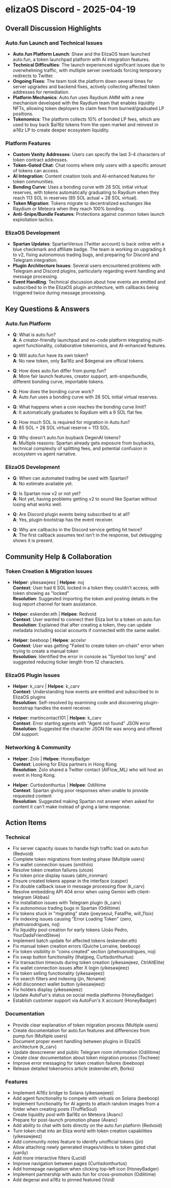# elizaOS Discord - 2025-04-19

## Overall Discussion Highlights

### Auto.fun Launch and Technical Issues
- **Auto.fun Platform Launch**: Shaw and the ElizaOS team launched auto.fun, a token launchpad platform with AI integration features.
- **Technical Difficulties**: The launch experienced significant issues due to overwhelming traffic, with multiple server overloads forcing temporary redirects to Twitter.
- **Ongoing Fixes**: The team took the platform down several times for server upgrades and backend fixes, actively collecting affected token addresses for remediation.
- **Platform Mechanics**: Auto.fun uses Raydium AMM with a new mechanism developed with the Raydium team that enables liquidity NFTs, allowing token deployers to claim fees from burned/graduated LP positions.
- **Tokenomics**: The platform collects 10% of bonded LP fees, which are used to buy back $ai16z tokens from the open market and reinvest in ai16z LP to create deeper ecosystem liquidity.

### Platform Features
- **Custom Vanity Addresses**: Users can specify the last 3-4 characters of token contract addresses.
- **Token-Gated Chat**: Chat rooms where only users with a specific amount of tokens can access.
- **AI Integration**: Content creation tools and AI-enhanced features for token communities.
- **Bonding Curve**: Uses a bonding curve with 28 SOL initial virtual reserves, with tokens automatically graduating to Raydium when they reach 113 SOL in reserves (85 SOL actual + 28 SOL virtual).
- **Token Migration**: Tokens migrate to decentralized exchanges like Raydium or Meteora when they reach 100% bonding.
- **Anti-Snipe/Bundle Features**: Protections against common token launch exploitation tactics.

### ElizaOS Development
- **Spartan Updates**: SpartanVersus (Twitter account) is back online with a blue checkmark and affiliate badge. The team is working on upgrading it to v2, fixing autonomous trading bugs, and preparing for Discord and Telegram integration.
- **Plugin Architecture Issues**: Several users encountered problems with Telegram and Discord plugins, particularly regarding event handling and message processing.
- **Event Handling**: Technical discussion about how events are emitted and subscribed to in the ElizaOS plugin architecture, with callbacks being triggered twice during message processing.

## Key Questions & Answers

### Auto.fun Platform
- **Q**: What is auto.fun?  
  **A**: A creator-friendly launchpad and no-code platform integrating multi-agent functionality, collaborative tokenomics, and AI-enhanced features.

- **Q**: Will auto.fun have its own token?  
  **A**: No new token, only $ai16z and $degenai are official tokens.

- **Q**: How does auto.fun differ from pump.fun?  
  **A**: More fair launch features, creator support, anti-snipe/bundle, different bonding curve, importable tokens.

- **Q**: How does the bonding curve work?  
  **A**: Auto.fun uses a bonding curve with 28 SOL initial virtual reserves.

- **Q**: What happens when a coin reaches the bonding curve limit?  
  **A**: It automatically graduates to Raydium with a 6 SOL flat fee.

- **Q**: How much SOL is required for migration in Auto.fun?  
  **A**: 85 SOL + 28 SOL virtual reserve = 113 SOL.

- **Q**: Why doesn't auto.fun buyback DegenAI tokens?  
  **A**: Multiple reasons: Spartan already gets exposure from buybacks, technical complexity of splitting fees, and potential confusion in ecosystem vs agent narrative.

### ElizaOS Development
- **Q**: When can automated trading be used with Spartan?  
  **A**: No estimate available yet.

- **Q**: Is Spartan now v2 or not yet?  
  **A**: Not yet, having problems getting v2 to sound like Spartan without losing what works well.

- **Q**: Are Discord plugin events being subscribed to at all?  
  **A**: Yes, plugin-bootstrap has the event receiver.

- **Q**: Why are callbacks in the Discord service getting hit twice?  
  **A**: The first callback assumes text isn't in the response, but debugging shows it is present.

## Community Help & Collaboration

### Token Creation & Migration Issues
- **Helper**: yikesawjeez | **Helpee**: noj  
  **Context**: User had 6 SOL locked in a token they couldn't access, with token showing as "locked"  
  **Resolution**: Suggested importing the token and posting details in the bug report channel for team assistance.

- **Helper**: eskender.eth | **Helpee**: Redvoid  
  **Context**: User wanted to connect their Eliza bot to a token on auto.fun  
  **Resolution**: Explained that after creating a token, they can update metadata including social accounts if connected with the same wallet.

- **Helper**: beeboop | **Helpee**: accelxr  
  **Context**: User was getting "Failed to create token on-chain" error when trying to create a manual token  
  **Resolution**: Identified the error in console as "Symbol too long" and suggested reducing ticker length from 12 characters.

### ElizaOS Plugin Issues
- **Helper**: k_carv | **Helpee**: k_carv  
  **Context**: Understanding how events are emitted and subscribed to in ElizaOS plugins  
  **Resolution**: Self-resolved by examining code and discovering plugin-bootstrap handles the event receiver.

- **Helper**: martincontact101 | **Helpee**: k_carv  
  **Context**: Error starting agents with "Agent not found" JSON error  
  **Resolution**: Suggested the character JSON file was wrong and offered DM support.

### Networking & Community
- **Helper**: Zolo | **Helpee**: HoneyBadger  
  **Context**: Looking for Eliza partners in Hong Kong  
  **Resolution**: Zolo shared a Twitter contact (AIFlow_ML) who will host an event in Hong Kong.

- **Helper**: Curtisdonthurtus | **Helpee**: Odilitime  
  **Context**: Spartan giving poor responses when unable to provide requested content  
  **Resolution**: Suggested making Spartan not answer when asked for content it can't make instead of giving a lame response.

## Action Items

### Technical
- Fix server capacity issues to handle high traffic load on auto.fun (Redvoid)
- Complete token migrations from testing phase (Multiple users)
- Fix wallet connection issues (smithiio)
- Resolve token creation failures (uloze)
- Fix token price display issues (abhi_ironman)
- Ensure created tokens appear in the interface (casper)
- Fix double callback issue in message processing flow (k_carv)
- Resolve embedding API 404 error when using Gemini with client-telegram (Abbas)
- Fix installation issues with Telegram plugin (k_carv)
- Fix autonomous trading bugs in Spartan (Odilitime)
- Fix tokens stuck in "migrating" state (joeyseoul, FatalPie, will_11six)
- Fix indexing issues causing "Error Loading Token" (zero, phetrusrodrigues, noj)
- Fix liquidity pool creation for early tokens (João Pedro, YourDadsFriendSteve)
- Implement batch update for affected tokens (eskender.eth)
- Fix manual token creation errors (Quiche Lorraine, beeboop)
- Fix token visibility in "coins created" section (phetrusrodrigues, noj)
- Fix swap button functionality (thatjpeg, Curtisdonthurtus)
- Fix transaction timeouts during token creation (yikesawjeez, CtrlAltElite)
- Fix wallet connection issues after X login (yikesawjeez)
- Fix token selling functionality (yikesawjeez)
- Fix search filters and indexing (jin, Noname)
- Add disconnect wallet button (yikesawjeez)
- Fix holders display (yikesawjeez)
- Update AutoFun's status on social media platforms (HoneyBadger)
- Establish customer support via AutoFun's X account (HoneyBadger)

### Documentation
- Provide clear explanation of token migration process (Multiple users)
- Create documentation for auto.fun features and differences from pump.fun (Multiple users)
- Document proper event handling between plugins in ElizaOS architecture (k_carv)
- Update dexscreener and public Telegram room information (Odilitime)
- Create clear documentation about token migration process (Tocheee)
- Improve error messaging for token creation failures (beeboop)
- Release detailed tokenomics article (eskender.eth, Borko)

### Features
- Implement AI16z bridge to Solana (yikesawjeez)
- Add agent functionality to compete with virtuals on Solana (beeboop)
- Implement functionality for AI agents to attach random images from a folder when creating posts (TruffleSoul)
- Create liquidity pool with $ai16z on Meteora (Avanc)
- Prepare for post-launch promotion phase (Avanc)
- Add ability to chat with bots directly on the auto.fun platform (Redvoid)
- Turn token chat into an Eliza world with token creation capabilities (yikesawjeez)
- Add community notes feature to identify unofficial tokens (jin)
- Allow attaching newly generated images/videos to token gated chat (yardy)
- Add more interactive filters (Lucid)
- Improve navigation between pages (Curtisdonthurtus)
- Add homepage navigation when clicking top-left icon (HoneyBadger)
- Implement partnership with auto.fun for cross-promotion (Odilitime)
- Add degenai and ai16z to pinned featured (Void)